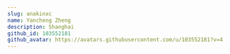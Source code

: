 ```yaml
---
slug: anakinxc
name: Yancheng Zheng
description: Shanghai
github_id: 103552181
github_avatar: https://avatars.githubusercontent.com/u/103552181?v=4
---
```



